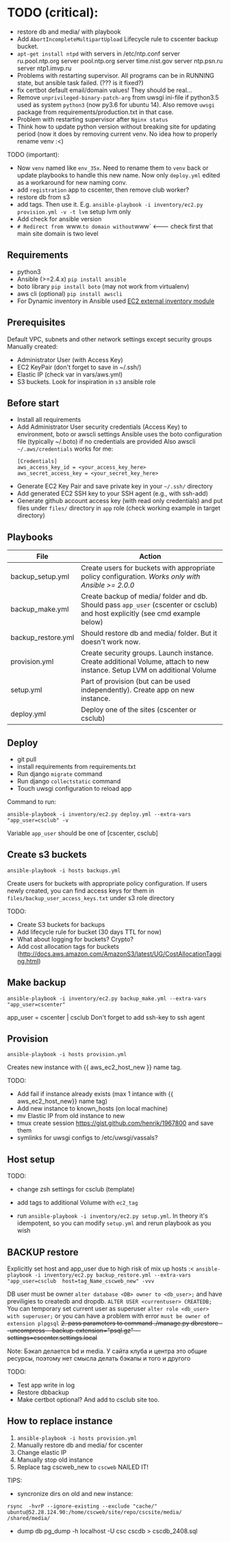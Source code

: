 
# TODO (critical):
* restore db and media/ with playbook
* Add `AbortIncompleteMultipartUpload` Lifecycle rule to cscenter backup bucket.
* `apt-get install ntpd` with servers in /etc/ntp.conf
    server ru.pool.ntp.org
    server pool.ntp.org
    server time.nist.gov
    server ntp.psn.ru
    server ntp1.imvp.ru
* Problems with restarting supervisor. All programs can be in RUNNING state, but ansible task failed. (??? is it fixed?)
* fix certbot default email/domain values! They should be real...
* Remove `unprivileged-binary-patch-arg` from uwsgi ini-file if python3.5 used as system 
`python3` (now py3.6 for ubuntu 14). Also remove `uwsgi` package from requirements/production.txt in that case.
* Problem with restarting supervisor after `Nginx status`
* Think how to update python version without breaking site for updating period (now it does by removing current venv. No idea how to properly rename venv :<)

TODO (important):
* Now `venv` named like `env_35x`. Need to rename them to `venv` back or update playbooks to handle this new name. 
Now only `deploy.yml` edited as a workaround for new naming conv.
* add `registration` app to cscenter, then remove club worker?
* restore db from s3
* add tags. Then use it. E.g. `ansible-playbook -i inventory/ec2.py  provision.yml -v -t lvm` setup lvm only
* Add check for ansible version
* `# Redirect from `www.` to domain without `www` <--- check first that main site domain is two level

Requirements
------------
  
* python3
* Ansible (>=2.4.x) `pip install ansible`
* boto library `pip install boto` (may not work from virtualenv)
* aws cli (optional) `pip install awscli`
* For Dynamic inventory in Ansible used [EC2 external inventory module](http://docs.ansible.com/ansible/intro_dynamic_inventory.html#example-aws-ec2-external-inventory-script)

## Prerequisites

Default VPC, subnets and other network settings except security groups
Manually created:
* Administrator User (with Access Key)
* EC2 KeyPair (don't forget to save in ~/.ssh/)
* Elastic IP (check var in vars/aws.yml)
* S3 buckets. Look for inspiration in `s3` ansible role

Before start
------------

* Install all requirements
* Add Administrator User security credentials (Access Key) to environment, boto or awscli settings
  Ansible uses the boto configuration file (typically ~/.boto) if no credentials are provided
  Also awscli `~/.aws/credentials` works for me:
  ```
  [Credentials]
  aws_access_key_id = <your_access_key_here>
  aws_secret_access_key = <your_secret_key_here>
  ```
* Generate EC2 Key Pair and save private key in your `~/.ssh/` directory
* Add generated EC2 SSH key to your SSH agent (e.g., with ssh-add)
* Generate github account access key (with read only credentials) and put files under `files/` directory in `app` role (check working example in target directory)

Playbooks
---------

File | Action
---- | ------
backup_setup.yml | Create users for buckets with appropriate policy configuration. *Works only with Ansible >= 2.0.0*
backup_make.yml | Create backup of media/ folder and db. Should pass `app_user` (cscenter or csclub) and host explicitly (see cmd example below)
backup_restore.yml | Should restore db and media/ folder. But it doesn't work now.
provision.yml | Create security groups. Launch instance. Create additional Volume, attach to new instance. Setup LVM on additional Volume
setup.yml | Part of provision (but can be used independently). Create app on new instance.
deploy.yml | Deploy one of the sites (cscenter or csclub)


## Deploy

* git pull
* install requirements from requirements.txt
* Run django `migrate` command
* Run django `collectstatic` command
* Touch uwsgi configuration to reload app

Command to run:

    ansible-playbook -i inventory/ec2.py deploy.yml --extra-vars "app_user=csclub" -v


Variable `app_user` should be one of [cscenter, csclub]


## Create s3 buckets

`ansible-playbook -i hosts backups.yml`

Create users for buckets with appropriate policy configuration.
If users newly created, you can find access keys for them in `files/backup_user_access_keys.txt` under s3 role directory

TODO:
* Create S3 buckets for backups
* Add lifecycle rule for bucket (30 days TTL for now)
* What about logging for buckets? Crypto?
* Add cost allocation tags for buckets (http://docs.aws.amazon.com/AmazonS3/latest/UG/CostAllocationTagging.html)

## Make backup

`ansible-playbook -i inventory/ec2.py backup_make.yml --extra-vars "app_user=cscenter"`

app_user = cscenter | csclub
Don't forget to add ssh-key to ssh agent

## Provision

`ansible-playbook -i hosts provision.yml`

Creates new instance with {{ aws_ec2_host_new }} name tag.

TODO:
* Add fail if instance already exists (max 1 intance with {{ aws_ec2_host_new}} name tag)
* Add new instance to known_hosts (on local machine)
* mv Elastic IP from old instance to new
* tmux create session https://gist.github.com/henrik/1967800 and save them
* symlinks for uwsgi configs to /etc/uwsgi/vassals? 


## Host setup

TODO:
* change zsh settings for csclub (template)
* add tags to additional Volume with `ec2_tag`

* run `ansible-playbook -i inventory/ec2.py setup.yml`. In theory it's idempotent, so you
can modify `setup.yml` and rerun playbook as you wish


## BACKUP restore
Explicitly set host and app_user due to high risk of mix up hosts :<
`ansible-playbook -i inventory/ec2.py backup_restore.yml --extra-vars "app_user=csclub  host=tag_Name_cscweb_new" -vvv`

DB user must be owner `alter database <DB> owner to <db_user>;` and have previligies to createdb and dropdb. `ALTER USER <currentuser> CREATEDB;`
You can temporary set current user as superuser `alter role <db_user> with superuser;`
or you can have a problem with error `must be owner of extension plpgsql`
~~2. pass parameters to command ./manage.py dbrestore --uncompress --backup-extension="psql.gz" --settings=cscenter.settings.local~~

Note: Бэкап делается bd и media. У сайта клуба и центра это общие ресурсы, поэтому нет смысла делать бэкапы и того и другого

TODO:
* Test app write in log
* Restore dbbackup
* Make certbot optional? And add to csclub site too.

## How to replace instance
1. `ansible-playbook -i hosts provision.yml`
2. Manually restore db and media/ for cscenter
3. Change elastic IP
4. Manually stop old instance
5. Replace tag cscweb_new to `cscweb`
NAILED IT!


TIPS:
* syncronize dirs on old and new instance:
```
rsync  -hvrP --ignore-existing --exclude "cache/" ubuntu@52.28.124.90:/home/cscweb/site/repo/cscsite/media/ /shared/media/
```
* dump db
pg_dump -h localhost -U csc cscdb  > cscdb_2408.sql






